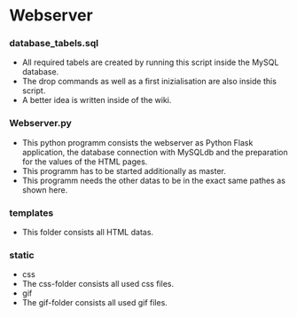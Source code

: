 # Webserver

### database_tabels.sql

* All required tabels are created by running this script inside the MySQL database.
* The drop commands as well as a first inizialisation are also inside this script.
* A better idea is written inside of the wiki.

### Webserver.py 

* This python programm consists the webserver as Python Flask application, the database connection with MySQLdb and the preparation for the values of the HTML pages.
* This programm has to be started additionally as master.
* This programm needs the other datas to be in the exact same pathes as shown here.

### templates
  
* This folder consists all HTML datas.

### static

* css
 * The css-folder consists all used css files.
* gif
 * The gif-folder consists all used gif files.
